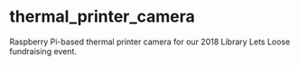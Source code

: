 # thermal_printer_camera
Raspberry Pi-based thermal printer camera for our 2018 Library Lets Loose fundraising event.
